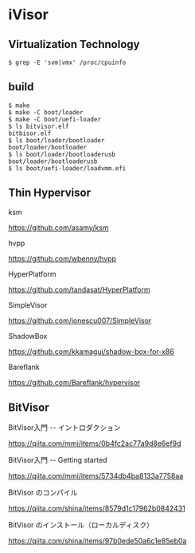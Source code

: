 # iVisor

## Virtualization Technology

```
$ grep -E 'svm|vmx' /proc/cpuinfo
```

## build

```
$ make
$ make -C boot/loader
$ make -C boot/uefi-loader
$ ls bitvisor.elf
bitbisor.elf
$ ls boot/loader/bootloader
boot/loader/bootloader
$ ls boot/loader/bootloaderusb
boot/loader/bootloaderusb
$ ls boot/uefi-loader/loadvmm.efi
```

## Thin Hypervisor

ksm

https://github.com/asamy/ksm

hvpp

https://github.com/wbenny/hvpp

HyperPlatform

https://github.com/tandasat/HyperPlatform

SimpleVisor

https://github.com/ionescu007/SimpleVisor

ShadowBox

https://github.com/kkamagui/shadow-box-for-x86

Bareflank

https://github.com/Bareflank/hypervisor

## BitVisor

BitVisor入門 -- イントロダクション

https://qiita.com/mmi/items/0b4fc2ac77a9d8e6ef9d

BitVisor入門 -- Getting started

https://qiita.com/mmi/items/5734db4ba8133a7758aa

BitVisor のコンパイル

https://qiita.com/shina/items/8579d1c17962b0842431

BitVisor のインストール（ローカルディスク）

https://qiita.com/shina/items/97b0ede50a6c1e85eb0a
